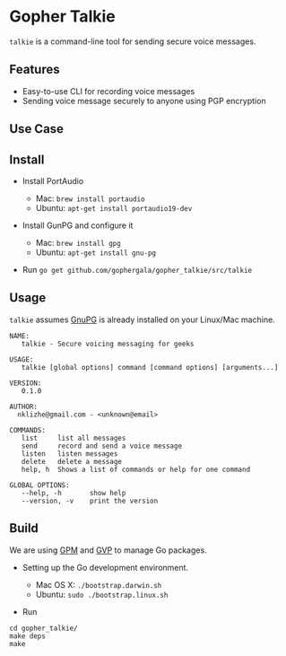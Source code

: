 # Gopher Talkie
`talkie` is a command-line tool for sending secure voice messages.

## Features
* Easy-to-use CLI for recording voice messages
* Sending voice message securely to anyone using PGP encryption

## Use Case
<TODO>

## Install

* Install PortAudio
  * Mac: `brew install portaudio`
  * Ubuntu: `apt-get install portaudio19-dev`

* Install GunPG and configure it
  * Mac: `brew install gpg`
  * Ubuntu: `apt-get install gnu-pg`

* Run `go get github.com/gophergala/gopher_talkie/src/talkie`

## Usage
`talkie` assumes [GnuPG](https://www.gnupg.org/) is already installed on your Linux/Mac machine.

```
NAME:
   talkie - Secure voicing messaging for geeks

USAGE:
   talkie [global options] command [command options] [arguments...]

VERSION:
   0.1.0

AUTHOR:
  nklizhe@gmail.com - <unknown@email>

COMMANDS:
   list		list all messages
   send		record and send a voice message
   listen	listen messages
   delete	delete a message
   help, h	Shows a list of commands or help for one command
   
GLOBAL OPTIONS:
   --help, -h		show help
   --version, -v	print the version
 ```

## Build
We are using [GPM](https://github.com/pote/gpm) and [GVP](https://github.com/pote/gvp) to manage Go packages.

* Setting up the Go development environment.
  * Mac OS X: `./bootstrap.darwin.sh`
  * Ubuntu: `sudo ./bootstrap.linux.sh`

* Run

```
cd gopher_talkie/
make deps
make
```
